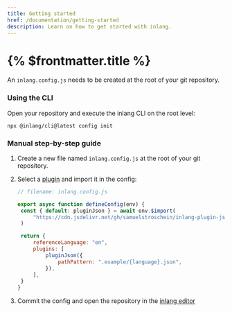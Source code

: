 ```yaml
---
title: Getting started
href: /documentation/getting-started
description: Learn on how to get started with inlang.
---
```


# {% $frontmatter.title %}

An `inlang.config.js` needs to be created at the root of your git repository.

### Using the CLI

Open your repository and execute the inlang CLI on the root level:

```
npx @inlang/cli@latest config init
```

### Manual step-by-step guide

1. Create a new file named `inlang.config.js` at the root of your git repository.

2. Select a [plugin](https://github.com/inlang/ecosystem) and import it in the config:

   ```js
   // filename: inlang.config.js

   export async function defineConfig(env) {
   	const { default: pluginJson } = await env.$import(
   		"https://cdn.jsdelivr.net/gh/samuelstroschein/inlang-plugin-json@2/dist/index.js",
   	)

   	return {
   		referenceLanguage: "en",
   		plugins: [
   			pluginJson({
   				pathPattern: ".example/{language}.json",
   			}),
   		],
   	}
   }
   ```

3. Commit the config and open the repository in the [inlang editor](https://inlang.com/editor)

